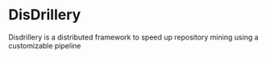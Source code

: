 # DisDrillery
Disdrillery is a distributed framework to speed up repository mining using a customizable pipeline
